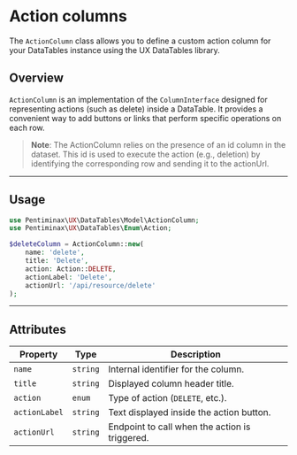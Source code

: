 # Action columns

The `ActionColumn` class allows you to define a custom action column for your DataTables instance using the UX DataTables library.

## Overview

`ActionColumn` is an implementation of the `ColumnInterface` designed for representing actions (such as delete) inside a DataTable. 
It provides a convenient way to add buttons or links that perform specific operations on each row.
> **Note**: The ActionColumn relies on the presence of an id column in the dataset. 
> This id is used to execute the action (e.g., deletion) by identifying the corresponding row and sending it to the actionUrl.

---

## Usage

```php
use Pentiminax\UX\DataTables\Model\ActionColumn;
use Pentiminax\UX\DataTables\Enum\Action;

$deleteColumn = ActionColumn::new(
    name: 'delete',
    title: 'Delete',
    action: Action::DELETE,
    actionLabel: 'Delete',
    actionUrl: '/api/resource/delete'
);
```

---

## Attributes

| Property      | Type          | Description                                    |
| ------------- |---------------| ---------------------------------------------- |
| `name`        | `string`      | Internal identifier for the column.            |
| `title`       | `string`      | Displayed column header title.                 |
| `action`      | `enum` | Type of action (`DELETE`, etc.).               |
| `actionLabel` | `string`      | Text displayed inside the action button.       |
| `actionUrl`   | `string`      | Endpoint to call when the action is triggered. |